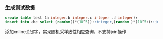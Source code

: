 ### 生成测试数据
```sql
create table test (a integer,b integer,c integer ,d integer);
insert into abc select (random()*(10^5))::integer,(random()*(10^5))::integer,(random()*(10^5))::integer from generate_series(1,100);
```

添加online关键字，实现随机采样致性相应查询，不支持join操作
